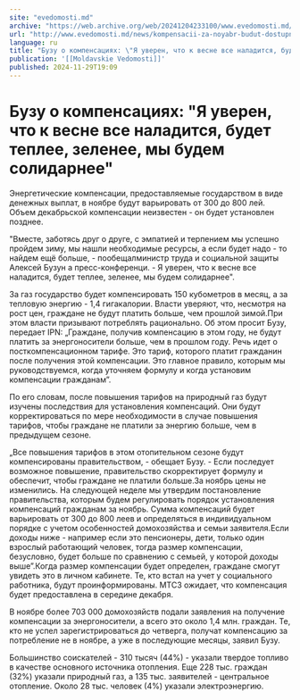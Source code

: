 ```yaml
---
site: "evedomosti.md"
archive: "https://web.archive.org/web/20241204233100/www.evedomosti.md/news/kompensacii-za-noyabr-budut-dostupny-v-seredine-dekabrya"
url: "http://www.evedomosti.md/news/kompensacii-za-noyabr-budut-dostupny-v-seredine-dekabrya"
language: ru
title: "Бузу о компенсациях: \"Я уверен, что к весне все наладится, будет теплее, зеленее, мы будем солидарнее\""
publication: '[[Moldavskie Vedomosti]]'
published: 2024-11-29T19:09
---
```


# Бузу о компенсациях: "Я уверен, что к весне все наладится, будет теплее, зеленее, мы будем солидарнее"

Энергетические компенсации, предоставляемые государством в виде денежных выплат, в ноябре будут варьировать от 300 до 800 лей. Объем декабрьской компенсации неизвестен - он будет установлен позднее.

"Вместе, заботясь друг о друге, с эмпатией и терпением мы успешно пройдем зиму, мы нашли необходимые ресурсы, а если будет надо - то найдем ещё больше, - пообещалминистр труда и социальной защиты Алексей Бузун а пресс-конференци. - Я уверен, что к весне все наладится, будет теплее, зеленее, мы будем солидарнее".

За газ государство будет компенсировать 150 кубометров в месяц, а за тепловую энергию - 1,4 гигакалории. Власти уверяют, что, несмотря на рост цен, граждане не будут платить больше, чем прошлой зимой.При этом власти призывают потреблять рационально. Об этом просит Бузу, передает IPN: „Граждане, получив компенсацию в этом году, не будут платить за энергоносители больше, чем в прошлом году. Речь идет о посткомпенсационном тарифе. Это тариф, которого платит гражданин после получения этой компенсации. Это главное правило, которым мы руководствуемся, когда уточняем формулу и когда установим компенсации гражданам”.

По его словам, после повышения тарифов на природный газ будут изучены последствия для установления компенсаций. Они будут корректироваться по мере необходимости в случае повышения тарифов, чтобы граждане не платили за энергию больше, чем в предыдущем сезоне.

„Все повышения тарифов в этом отопительном сезоне будут компенсированы правительством, - обещает Бузу. - Если последует возможное повышение, правительство скорректирует формулу и обеспечит, чтобы граждане не платили больше.За ноябрь цены не изменились. На следующей неделе мы утвердим постановление правительства, которым будем регулировать порядок установления компенсаций гражданам за ноябрь. Сумма компенсаций будет варьировать от 300 до 800 леев и определяться в индивидуальном порядке с учетом особенностей домохозяйства и семьи заявителя.Если доходы ниже - например если это пенсионеры, дети, только один взрослый работающий человек, тогда размер компенсации, безусловно, будет больше по сравнению с семьей, у которой доходы выше”.Когда размер компенсации будет определен, граждане смогут увидеть это в личном кабинете. Те, кто встал на учет у социального работника, будут проинформированы. МТСЗ ожидает, что компенсация будет предоставлена в середине декабря.

В ноябре более 703 000 домохозяйств подали заявления на получение компенсации за энергоносители, а всего это около 1,4 млн. граждан. Те, кто не успел зарегистрироваться до четверга, получат компенсацию за потребление не в ноябре, а уже в последующие месяцы, заявил Бузу.

Большинство соискателей - 310 тысяч (44%) - указали твердое топливо в качестве основного источника отопления. Еще 228 тыс. граждан (32%) указали природный газ, а 135 тыс. заявителей - центральное отопление. Около 28 тыс. человек (4%) указали электроэнергию.